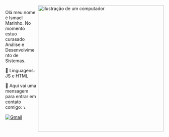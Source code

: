 <img src="https://raw.githubusercontent.com/MicaelliMedeiros/micaellimedeiros/master/image/computer-illustration.png" alt="ilustração de um computador" min-width="400px" max-width="400px" width="400px" align="right">

<p align="left"> 
  Olá meu nome é Ismael Marinho. No momento estuo curasado Análise e Desenvolvimento de Sistemas.
</p>

<p align="left">
  🦄 Linguagens: JS e HTML
</p>


<p align="left">
  💌 Aqui vai uma mensagem para entrar em contato comigo: ⤵️
  
</p>

<p align="left">
  <a href="#" title="Gmail">
  <img src="https://img.shields.io/badge/-Gmail-FF0000?style=flat-square&labelColor=FF0000&logo=gmail&logoColor=white&link=ismaelmarinho0810@gmail.com" alt="Gmail"/></a>

</p>
